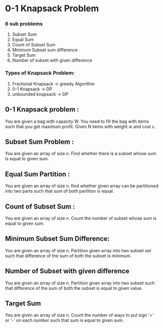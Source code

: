 # 0-1 Knapsack Problem

### 6 sub problems
1) Subset Sum
2) Equal Sum
3) Count of Subset Sum
4) Minimum Subset sum difference
5) Target Sum
6) Number of subset with given difference
 

### Types of Knapsack Problem:
1) Fractional Knapsack -> greedy Algorithm
2) 0-1 Knapsack -> DP
3) unbounded knapsack -> DP


## 0-1 Knapsack problem :
You are given a bag with capacity W. You need to fill the bag with items such that you get maximum profit. Given N items with weight w and cost c.


## Subset Sum Problem :
You are given an array of size n. Find whether there is a subset whose sum is equal to given sum.

## Equal Sum Partition :
You are given an array of size n. find whether given array can be partitioned into two parts such that sum of both partition is equal.

## Count of Subset Sum :
You are given an array of size n. Count the number of subset whose sum is equal to given sum.

## Minimum Subset Sum Difference:
You are given an array of size n. Partition given array into two subset set such that difference of the sum of both the subset is minimum.

## Number of Subset with given difference
You are given an array of size n. Partition given array into two subset such that difference of the sum of both the subset is equal to given value.

## Target Sum
You are given an array of size n. Count the number of ways to put sign '+' or '-' on each number such that sum is equal to given sum.